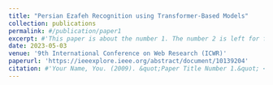 ```yaml
---
title: "Persian Ezafeh Recognition using Transformer-Based Models"
collection: publications
permalink: #/publication/paper1
excerpt: #'This paper is about the number 1. The number 2 is left for future work.'
date: 2023-05-03
venue: '9th International Conference on Web Research (ICWR)'
paperurl: 'https://ieeexplore.ieee.org/abstract/document/10139204'
citation: #'Your Name, You. (2009). &quot;Paper Title Number 1.&quot; <i>Journal 1</i>. 1(1).'
---
```

